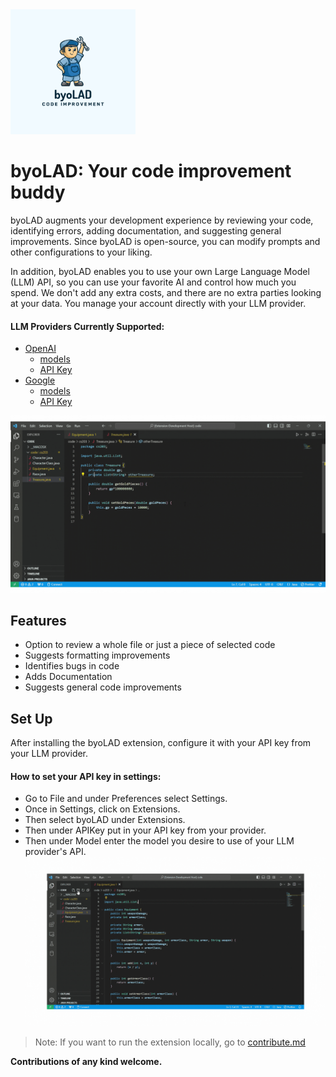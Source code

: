 <img src="byo_LAD.png"  width="200" height="200">

# byoLAD: Your code improvement buddy

byoLAD augments your development experience by reviewing your code, identifying errors, adding documentation, and suggesting general improvements.  Since byoLAD is open-source, you can modify prompts and other configurations to your liking. 

In addition, byoLAD enables you to use your own Large Language Model (LLM) API, so you can use your favorite AI and control how much you spend. We don't add any extra costs, and there are no extra parties looking at your data. You manage your account directly with your LLM provider. 
#### LLM Providers Currently Supported: 
- [OpenAI](https://openai.com/blog/openai-api)
    - [models](https://platform.openai.com/docs/models/overview)
    - [API Key](https://platform.openai.com/docs/api-reference/authentication)
- [Google](https://developers.generativeai.google/)
    - [models](https://developers.generativeai.google/models/language)
    - [API Key](https://developers.generativeai.google/tutorials/setup)
  
![](ReviewCode.gif)

## Features

- Option to review a whole file or just a piece of selected code
- Suggests formatting improvements
- Identifies bugs in code
- Adds Documentation
- Suggests general code improvements

## Set Up

After installing the byoLAD extension, configure it with your API key from your LLM provider. 
#### How to set your API key in settings:
- Go to File and under Preferences select Settings.
- Once in Settings, click on Extensions.
- Then select byoLAD under Extensions.
- Then under APIKey put in your API key from your provider.
- Then under Model enter the model you desire to use of your LLM provider's API.
![](SetAPIkey.gif)
> Note: If you want to run the extension locally, go to [contribute.md](contribute.md)

**Contributions of any kind welcome.**

<!-- <img src="bean.jpg"  width="150" height="100"> -->
